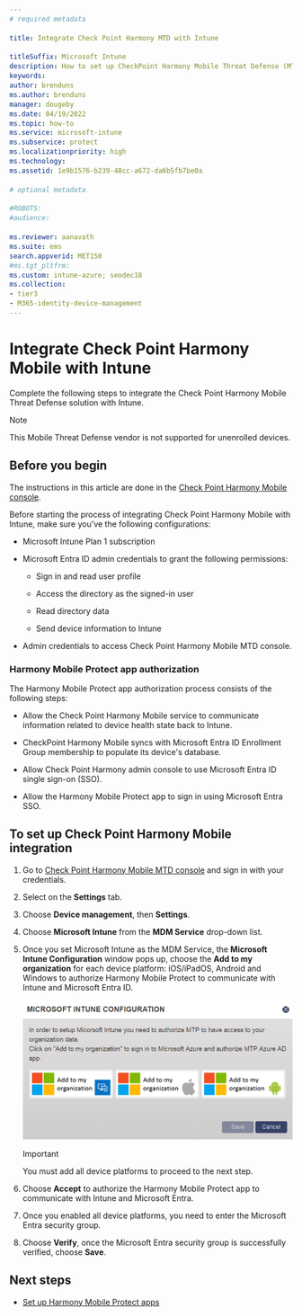 ```yaml
---
# required metadata

title: Integrate Check Point Harmony MTD with Intune

titleSuffix: Microsoft Intune
description: How to set up CheckPoint Harmony Mobile Threat Defense (MTD) with Intune to control mobile device access to your corporate resources.
keywords:
author: brenduns
ms.author: brenduns
manager: dougeby
ms.date: 04/19/2022
ms.topic: how-to
ms.service: microsoft-intune
ms.subservice: protect
ms.localizationpriority: high
ms.technology:
ms.assetid: 1e9b1576-b239-48cc-a672-da6b5fb7be0a

# optional metadata

#ROBOTS:
#audience:

ms.reviewer: aanavath
ms.suite: ems
search.appverid: MET150
#ms.tgt_pltfrm:
ms.custom: intune-azure; seodec18
ms.collection:
- tier3
- M365-identity-device-management
---
```


# Integrate Check Point Harmony Mobile with Intune

Complete the following steps to integrate the Check Point Harmony Mobile Threat Defense solution with Intune.

> [!NOTE]
> This Mobile Threat Defense vendor is not supported for unenrolled devices.

## Before you begin

The instructions in this article are done in the [Check Point Harmony Mobile console](https://portal.checkpoint.com).

Before starting the process of integrating Check Point Harmony Mobile with Intune, make sure you've the following configurations:

- Microsoft Intune Plan 1 subscription

- Microsoft Entra ID admin credentials to grant the following permissions:

  - Sign in and read user profile

  - Access the directory as the signed-in user

  - Read directory data

  - Send device information to Intune

- Admin credentials to access Check Point Harmony Mobile MTD console.

### Harmony Mobile Protect app authorization

The Harmony Mobile Protect app authorization process consists of the following steps:

- Allow the Check Point Harmony Mobile service to communicate information related to device health state back to Intune.

- CheckPoint Harmony Mobile syncs with Microsoft Entra ID Enrollment Group membership to populate its device's database.

- Allow Check Point Harmony admin console to use Microsoft Entra ID single sign-on (SSO).

- Allow the Harmony Mobile Protect app to sign in using Microsoft Entra SSO.

## To set up Check Point Harmony Mobile integration

1. Go to [Check Point Harmony Mobile MTD console](https://portal.checkpoint.com) and sign in with your credentials.

2. Select on the **Settings** tab.

3. Choose **Device management**, then **Settings**.

4. Choose **Microsoft Intune** from the **MDM Service** drop-down list.

5. Once you set Microsoft Intune as the MDM Service, the **Microsoft Intune Configuration** window pops up, choose the **Add to my organization** for each device platform: iOS/iPadOS, Android and Windows to authorize Harmony Mobile Protect to communicate with Intune and Microsoft Entra ID.

    ![Image showing Check Point MTD Intune configuration](./media/checkpoint-harmony-mobile-mtd-connector-integration/checkpoint-mtd-1.png)

    > [!IMPORTANT]
    > You must add all device platforms to proceed to the next step.

6. Choose **Accept** to authorize the Harmony Mobile Protect app to communicate with Intune and Microsoft Entra.

7. Once you enabled all device platforms, you need to enter the Microsoft Entra security group.

8. Choose **Verify**, once the Microsoft Entra security group is successfully verified, choose **Save**.

## Next steps

- [Set up Harmony Mobile Protect apps](mtd-apps-ios-app-configuration-policy-add-assign.md)
